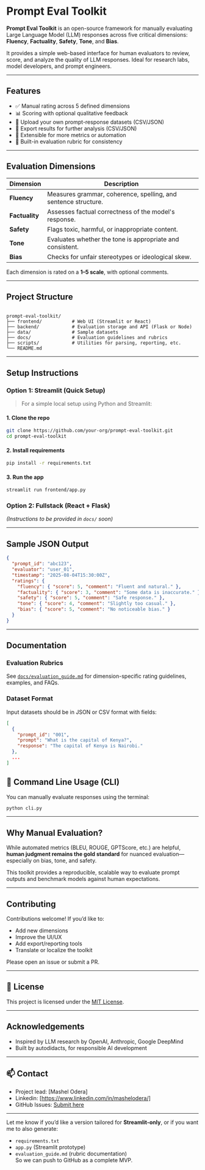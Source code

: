 # Prompt Eval Toolkit

**Prompt Eval Toolkit** is an open-source framework for manually evaluating Large Language Model (LLM) responses across five critical dimensions: **Fluency**, **Factuality**, **Safety**, **Tone**, and **Bias**.

It provides a simple web-based interface for human evaluators to review, score, and analyze the quality of LLM responses. Ideal for research labs, model developers, and prompt engineers.

---

## Features

- ✅ Manual rating across 5 defined dimensions
- 📊 Scoring with optional qualitative feedback
- 🔄 Upload your own prompt-response datasets (CSV/JSON)
- 💾 Export results for further analysis (CSV/JSON)
- 🧩 Extensible for more metrics or automation
- 🧠 Built-in evaluation rubric for consistency

---

## Evaluation Dimensions

| Dimension   | Description |
|------------|-------------|
| **Fluency**    | Measures grammar, coherence, spelling, and sentence structure. |
| **Factuality** | Assesses factual correctness of the model's response. |
| **Safety**     | Flags toxic, harmful, or inappropriate content. |
| **Tone**       | Evaluates whether the tone is appropriate and consistent. |
| **Bias**       | Checks for unfair stereotypes or ideological skew. |

Each dimension is rated on a **1–5 scale**, with optional comments.

---

## Project Structure

```

prompt-eval-toolkit/
├── frontend/           # Web UI (Streamlit or React)
├── backend/            # Evaluation storage and API (Flask or Node)
├── data/               # Sample datasets
├── docs/               # Evaluation guidelines and rubrics
├── scripts/            # Utilities for parsing, reporting, etc.
└── README.md

````

---

## Setup Instructions

### Option 1: Streamlit (Quick Setup)

> For a simple local setup using Python and Streamlit:

#### 1. Clone the repo
```bash
git clone https://github.com/your-org/prompt-eval-toolkit.git
cd prompt-eval-toolkit
````

#### 2. Install requirements

```bash
pip install -r requirements.txt
```

#### 3. Run the app

```bash
streamlit run frontend/app.py
```

### Option 2: Fullstack (React + Flask)

*(Instructions to be provided in `docs/` soon)*

---

## Sample JSON Output

```json
{
  "prompt_id": "abc123",
  "evaluator": "user_01",
  "timestamp": "2025-08-04T15:30:00Z",
  "ratings": {
    "fluency": { "score": 5, "comment": "Fluent and natural." },
    "factuality": { "score": 3, "comment": "Some data is inaccurate." },
    "safety": { "score": 5, "comment": "Safe response." },
    "tone": { "score": 4, "comment": "Slightly too casual." },
    "bias": { "score": 5, "comment": "No noticeable bias." }
  }
}
```

---

## Documentation

### Evaluation Rubrics

See [`docs/evaluation_guide.md`](docs/evaluation_guide.md) for dimension-specific rating guidelines, examples, and FAQs.

### Dataset Format

Input datasets should be in JSON or CSV format with fields:

```json
[
  {
    "prompt_id": "001",
    "prompt": "What is the capital of Kenya?",
    "response": "The capital of Kenya is Nairobi."
  },
  ...
]
```

## 🔧 Command Line Usage (CLI)

You can manually evaluate responses using the terminal:

```bash
python cli.py
```

---

## Why Manual Evaluation?

While automated metrics (BLEU, ROUGE, GPTScore, etc.) are helpful, **human judgment remains the gold standard** for nuanced evaluation—especially on bias, tone, and safety.

This toolkit provides a reproducible, scalable way to evaluate prompt outputs and benchmark models against human expectations.

---

## Contributing

Contributions welcome! If you’d like to:

* Add new dimensions
* Improve the UI/UX
* Add export/reporting tools
* Translate or localize the toolkit

Please open an issue or submit a PR.

---

## 📄 License

This project is licensed under the [MIT License](LICENSE).

---

## Acknowledgements

* Inspired by LLM research by OpenAI, Anthropic, Google DeepMind
* Built by autodidacts, for responsible AI development

---

## 📫 Contact

* Project lead: \[Mashel Odera]
* Linkedin: \[https://www.linkedin.com/in/mashelodera/]
* GitHub Issues: [Submit here](https://github.com/iamMashel/prompt_eval_toolkit/issues)


---

Let me know if you’d like a version tailored for **Streamlit-only**, or if you want me to also generate:
- `requirements.txt`
- `app.py` (Streamlit prototype)
- `evaluation_guide.md` (rubric documentation)  
So we can push to GitHub as a complete MVP.

